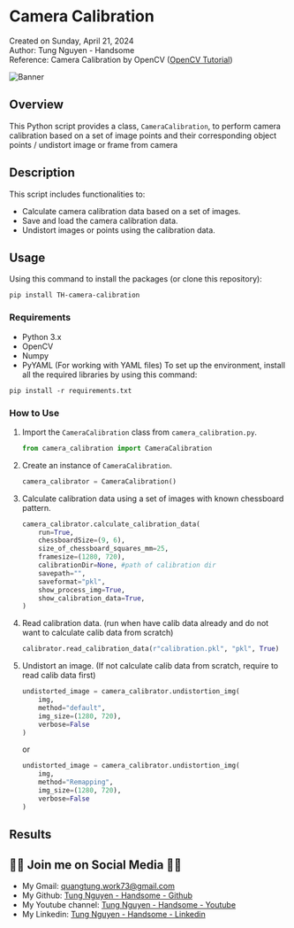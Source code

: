 ﻿# Camera Calibration

Created on Sunday, April 21, 2024  
Author: Tung Nguyen - Handsome  
Reference: Camera Calibration by OpenCV ([OpenCV Tutorial](https://docs.opencv.org/4.x/dc/dbb/tutorial_py_calibration.html))

![Banner](https://github.com/nguyenquangtung/Camera_Calibration/assets/59195029/2ad0cdd1-dd48-4083-9766-8d42533cd9a0)

## Overview

This Python script provides a class, `CameraCalibration`, to perform camera calibration based on a set of image points and their corresponding object points / undistort image or frame from camera

## Description

This script includes functionalities to:

- Calculate camera calibration data based on a set of images.
- Save and load the camera calibration data.
- Undistort images or points using the calibration data.

## Usage

Using this command to install the packages (or clone this repository):

```
pip install TH-camera-calibration
```

### Requirements

- Python 3.x
- OpenCV
- Numpy
- PyYAML (For working with YAML files)
  To set up the environment, install all the required libraries by using this command:

```
pip install -r requirements.txt
```

### How to Use

1. Import the `CameraCalibration` class from `camera_calibration.py`.

   ```python
   from camera_calibration import CameraCalibration
   ```

2. Create an instance of `CameraCalibration`.

   ```python
   camera_calibrator = CameraCalibration()
   ```

3. Calculate calibration data using a set of images with known chessboard pattern.

   ```python
   camera_calibrator.calculate_calibration_data(
       run=True,
       chessboardSize=(9, 6),
       size_of_chessboard_squares_mm=25,
       framesize=(1280, 720),
       calibrationDir=None, #path of calibration dir
       savepath="",
       saveformat="pkl",
       show_process_img=True,
       show_calibration_data=True,
   )
   ```
4. Read calibration data. (run when have calib data already and do not want to calculate calib data from scratch)
      ```python
   calibrator.read_calibration_data(r"calibration.pkl", "pkl", True)
   ```
6. Undistort an image. (If not calculate calib data from scratch, require to read calib data first)

   ```python
   undistorted_image = camera_calibrator.undistortion_img(
       img,
       method="default",
       img_size=(1280, 720),
       verbose=False
   )
   ```

   or

   ```python
   undistorted_image = camera_calibrator.undistortion_img(
       img,
       method="Remapping",
       img_size=(1280, 720),
       verbose=False
   )
   ```

## Results


## 💚🖤 Join me on Social Media 🖤💚

- My Gmail: quangtung.work73@gmail.com
- My Github: [Tung Nguyen - Handsome - Github](https://github.com/nguyenquangtung)
- My Youtube channel: [Tung Nguyen - Handsome - Youtube](https://www.youtube.com/@tungquangnguyen731)
- My Linkedin: [Tung Nguyen - Handsome - Linkedin](https://www.linkedin.com/in/tungnguyen73/)
